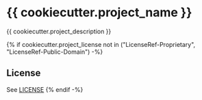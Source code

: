 # {{ cookiecutter.project_name }}

{{ cookiecutter.project_description }}

{% if cookiecutter.project_license not in ("LicenseRef-Proprietary", "LicenseRef-Public-Domain") -%}
## License

See [LICENSE](./LICENSE)
{% endif -%}
